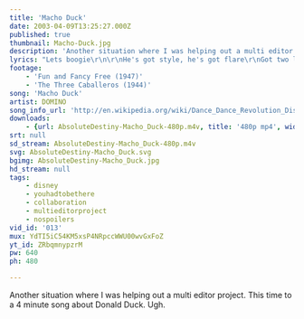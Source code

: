 ```yaml
---
title: 'Macho Duck'
date: 2003-04-09T13:25:27.000Z
published: true
thumbnail: Macho-Duck.jpg
description: 'Another situation where I was helping out a multi editor project. This time to a 4 minute song about Donald Duck. Ugh.'
lyrics: "Lets boogie\r\n\r\nHe's got style, he's got flare\r\nGot two left feet but he doesn't care\r\nDressed in blue, fit to form\r\nLadies love to touch his uniform\r\nMess with him and your outta luck\r\nHe's a macho duck\r\n\r\nMacho macho duck\r\nOh he's a manly sensation\r\nMacho macho duck\r\nHe's a macho macho duck\r\n\r\nCan he move, well guess what?\r\nWatch his wiggle waddle strut\r\nBut feathers fly when he gets riled\r\nIt's like a pillow fight of white\r\n\r\nMacho macho duck\r\nThe slickest bird in the nation\r\nMacho macho duck\r\nHe's a macho macho duck"
footage:
    - 'Fun and Fancy Free (1947)'
    - 'The Three Caballeros (1944)'
song: 'Macho Duck'
artist: DOMINO
song_info_url: 'http://en.wikipedia.org/wiki/Dance_Dance_Revolution_Disney_Mix'
downloads:
    - {url: AbsoluteDestiny-Macho_Duck-480p.m4v, title: '480p mp4', width: 640, height: 480, mimetype: video/mp4}
srt: null
sd_stream: AbsoluteDestiny-Macho_Duck-480p.m4v
svg: AbsoluteDestiny-Macho_Duck.svg
bgimg: AbsoluteDestiny-Macho_Duck.jpg
hd_stream: null
tags:
    - disney
    - youhadtobethere
    - collaboration
    - multieditorproject
    - nospoilers
vid_id: '013'
mux: YdTI5iC54KM5xsP4NRpccWWU00wvGxFoZ
yt_id: ZRbqmnypzrM
pw: 640
ph: 480

---
```

Another situation where I was helping out a multi editor project. This time to a 4 minute song about Donald Duck. Ugh.